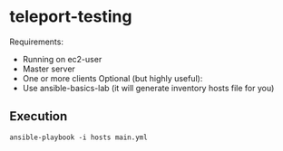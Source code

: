 # teleport-testing

Requirements:
- Running on ec2-user
- Master server
- One or more clients
Optional (but highly useful):
- Use ansible-basics-lab (it will generate inventory hosts file for you) 

## Execution
`ansible-playbook -i hosts main.yml`
